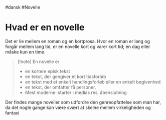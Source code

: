 #dansk #Novelle 
# Hvad er en novelle
Det er lie mellem en roman og en kortprosa. Hvor en roman er lang og forgår mellem lang tid, er en novelle kort og varer kort tid; en dag eller måske kun en time.

>[!note] En novelle er  
>-  en kortere episk tekst
>-  en tekst, der gengiver et kort tidsforløb
>-  en tekst med et enkelt handlingsforløb eller en enkelt begivenhed
>-  en tekst, der omfatter få personer.
>-  Mest moderne: starter i medias res, åbenslutning 


Der findes mange noveller som udfordre den genreopfattelse som man har, da det nogle gange kan være svært at skelne mellem virkeligheden og fantasi
